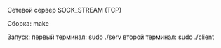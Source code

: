 Сетевой сервер SOCK_STREAM (TCP)

Сборка: make

Запуск: 
первый терминал: sudo ./serv
второй терминал: sudo ./client